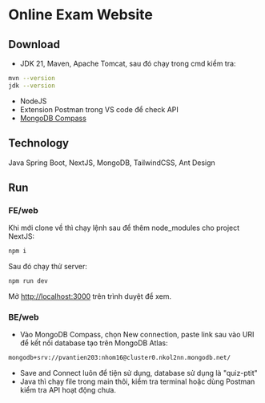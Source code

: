# Online Exam Website
## Download
- JDK 21, Maven, Apache Tomcat, sau đó chạy trong cmd kiểm tra:
```bash
mvn --version
jdk --version
```
- NodeJS 
- Extension Postman trong VS code để check API
- [MongoDB Compass](https://downloads.mongodb.com/compass/mongodb-compass-1.42.3-win32-x64.exe)

## Technology
Java Spring Boot, NextJS, MongoDB, TailwindCSS, Ant Design

## Run
### FE/web

Khi mới clone về thì chạy lệnh sau để thêm node_modules cho project NextJS:
```bash
npm i
```

Sau đó chạy thử server:
```bash
npm run dev
```

Mở [http://localhost:3000](http://localhost:3000) trên trình duyệt để xem.

### BE/web
- Vào MongoDB Compass, chọn New connection, paste link sau vào URI để kết nối database tạo trên MongoDB Atlas:
```bash
mongodb+srv://pvantien203:nhom16@cluster0.nkol2nn.mongodb.net/
```

- Save and Connect luôn để tiện sử dụng, database sử dụng là "quiz-ptit"
- Java thì chạy file trong main thôi, kiểm tra terminal hoặc dùng Postman kiểm tra API hoạt động chưa.

